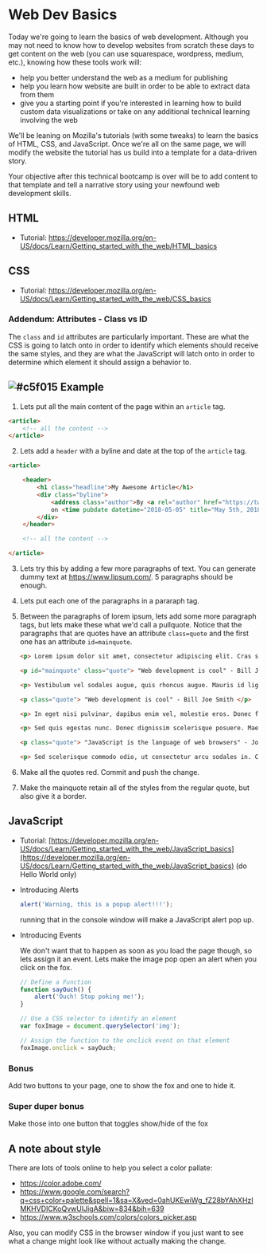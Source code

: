 # Web Dev Basics

Today we're going to learn the basics of web development. Although you may not need to know how to develop websites from scratch these days to get content on the web (you can use squarespace, wordpress, medium, etc.), knowing how these tools work will:

- help you better understand the web as a medium for publishing
- help you learn how website are built in order to be able to extract data from them
- give you a starting point if you're interested in learning how to build custom data visualizations or take on any additional technical learning involving the web

We'll be leaning on Mozilla's tutorials (with some tweaks) to learn the basics of HTML, CSS, and JavaScript. Once we're all on the same page, we will modify the website the tutorial has us build into a template for a data-driven story. 

Your objective after this technical bootcamp is over will be to add content to that template and tell a narrative story using your newfound web development skills.

## HTML

* Tutorial: https://developer.mozilla.org/en-US/docs/Learn/Getting_started_with_the_web/HTML_basics

## CSS
* Tutorial: https://developer.mozilla.org/en-US/docs/Learn/Getting_started_with_the_web/CSS_basics

### Addendum: Attributes - Class vs ID

The `class` and `id` attributes are particularly important. These are what the CSS is going to latch onto in order to identify which elements should receive the same styles, and they are what the JavaScript will latch onto in order to determine which element it should assign a behavior to.

## ![#c5f015](https://placehold.it/15/c5f015/000000?text=+) Example

1. Lets put all the main content of the page within an `article` tag.

```html
<article>
	<!-- all the content -->
</article>
```

2. Lets add a `header` with a byline and date at the top of the `article` tag.

```html
<article>

	<header>
		<h1 class="headline">My Awesome Article</h1>
		<div class="byline">
		    <address class="author">By <a rel="author" href="https://twitter.com/AlJohri">Al Johri</a></address> 
		    on <time pubdate datetime="2018-05-05" title="May 5th, 2018">5/5/2018</time>
		</div>
	</header>

	<!-- all the content -->

</article>
```

3. Lets try this by adding a few more paragraphs of text. You can generate dummy text at https://www.lipsum.com/. 5 paragraphs should be enough.

4. Lets put each one of the paragraphs in a pararaph tag.

5. Between the paragraphs of lorem ipsum, lets add some more paragraph tags, but lets make these what we'd call a pullquote. Notice that the paragraphs that are quotes have an attribute `class=quote` and the first one has an attribute `id=mainquote`.

	
	```html
	<p> Lorem ipsum dolor sit amet, consectetur adipiscing elit. Cras semper tellus quis est lacinia, non consectetur urna consequat. Aliquam sed finibus ipsum. Suspendisse nec euismod nibh. Donec id orci risus. Aliquam erat volutpat. Praesent in sem diam. Nam rutrum dui vitae ante scelerisque gravida. In eget erat sed tellus dignissim tincidunt eget non eros. Nulla facilisi. Aenean arcu tellus, gravida sed ex ut, pellentesque dapibus erat. Duis quis quam eget diam rhoncus euismod. </p>
	
	<p id="mainquote" class="quote"> "Web development is cool" - Bill Joe Smith </p>
	
	<p> Vestibulum vel sodales augue, quis rhoncus augue. Mauris id ligula turpis. Nulla facilisis massa sed pretium ornare. Class aptent taciti sociosqu ad litora torquent per conubia nostra, per inceptos himenaeos. Nunc nunc elit, euismod quis enim sed, hendrerit posuere dui. Aenean tempus lacinia turpis non molestie. Nullam imperdiet nibh erat, non aliquet nulla congue ac. Pellentesque habitant morbi tristique senectus et netus et malesuada fames ac turpis egestas. Donec feugiat enim vitae tempus euismod. Curabitur cursus eget orci vitae interdum. Sed varius luctus massa sit amet rhoncus. Morbi eget massa quis nibh tempor varius sit amet non felis. </p>
	
	<p class="quote"> "Web development is cool" - Bill Joe Smith </p>
	
	<p> In eget nisi pulvinar, dapibus enim vel, molestie eros. Donec facilisis odio sed massa pharetra cursus. Nullam felis ipsum, semper vitae hendrerit in, iaculis id enim. Mauris non consequat augue. Donec a placerat sem. Aenean lacus nibh, ullamcorper eu lacus quis, facilisis pretium quam. Donec pellentesque, metus at auctor dignissim, ligula purus tincidunt mi, sit amet eleifend tellus nulla vitae orci. Donec eget ipsum sem. In laoreet ac risus quis tristique. Suspendisse felis odio, cursus id sapien non, tincidunt euismod enim. Praesent in nisi justo. Mauris in bibendum elit. In hac habitasse platea dictumst. </p>
	
	<p> Sed quis egestas nunc. Donec dignissim scelerisque posuere. Maecenas eu ipsum justo. Fusce id dui lectus. Nulla aliquet pharetra aliquam. Class aptent taciti sociosqu ad litora torquent per conubia nostra, per inceptos himenaeos. Nam eu tincidunt quam, lacinia imperdiet massa. Duis sed vestibulum odio. </p>
	
	<p class="quote"> "JavaScript is the language of web browsers" - John Doe </p>
	
	<p> Sed scelerisque commodo odio, ut consectetur arcu sodales in. Curabitur vitae rhoncus arcu. Mauris hendrerit rhoncus diam sit amet hendrerit. Suspendisse potenti. Aenean semper rhoncus mi, non semper urna porta nec. Quisque condimentum est et ultricies aliquam. Etiam et eros in dolor tempus maximus eu id turpis. Aliquam ac leo sed ligula tincidunt vulputate. Suspendisse sagittis et mauris in euismod. Integer suscipit sapien sit amet nunc finibus, sed faucibus dui dictum. Phasellus ac velit nisi. </p>
	```

4. Make all the quotes red. Commit and push the change.
5. Make the mainquote retain all of the styles from the regular quote, but also give it a border.

## JavaScript

* Tutorial: [https://developer.mozilla.org/en-US/docs/Learn/Getting_started_with_the_web/JavaScript_basics](https://developer.mozilla.org/en-US/docs/Learn/Getting_started_with_the_web/JavaScript_basics) (do Hello World only)

* Introducing Alerts

	```javascript
	alert('Warning, this is a popup alert!!!');
	```
	
	running that in the console window will make a JavaScript alert pop up.

* Introducing Events

	We don't want that to happen as soon as you load the page though, so lets assign it an event. Lets make the image pop open an alert when you click on the fox.

	
	```javascript
	// Define a Function
	function sayOuch() {
		alert('Ouch! Stop poking me!');
	}
	
	// Use a CSS selector to identify an element
	var foxImage = document.querySelector('img');
	
	// Assign the function to the onclick event on that element
	foxImage.onclick = sayOuch;
	```
	
### Bonus
Add two buttons to your page, one to show the fox and one to hide it.

### Super duper bonus
Make those into one button that toggles show/hide of the fox

## A note about style

There are lots of tools online to help you select a color pallate:

* https://color.adobe.com/
* https://www.google.com/search?q=css+color+palette&spell=1&sa=X&ved=0ahUKEwiWg_fZ28bYAhXHzIMKHVDICKoQvwUIJigA&biw=834&bih=639
* https://www.w3schools.com/colors/colors_picker.asp

Also, you can modify CSS in the browser window if you just want to see what a change might look like without actually making the change.

